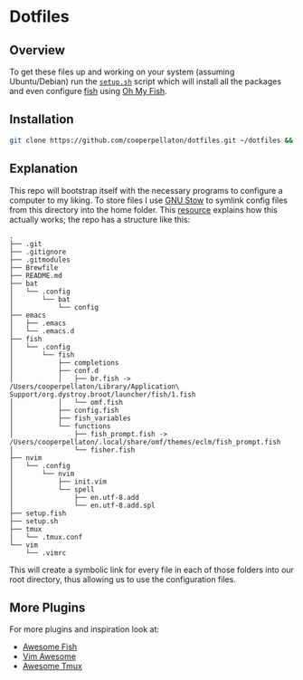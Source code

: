 # Dotfiles

## Overview

To get these files up and working on your system (assuming Ubuntu/Debian) run the [`setup.sh`](setup.sh) script which will install all the packages and even configure [fish](https://fishshell.com/) using [Oh My Fish](https://github.com/oh-my-fish/oh-my-fish).

## Installation

```bash
git clone https://github.com/cooperpellaton/dotfiles.git ~/dotfiles && sudo bash ~/dotfiles/setup.sh
```

## Explanation

This repo will bootstrap itself with the necessary programs to configure a computer to my liking. To store files I use [GNU Stow](https://www.gnu.org/software/stow/) to symlink config files from this directory into the home folder. This [resource](http://brandon.invergo.net/news/2012-05-26-using-gnu-stow-to-manage-your-dotfiles.html) explains how this actually works; the repo has a structure like this:

```text
.
├── .git
├── .gitignore
├── .gitmodules
├── Brewfile
├── README.md
├── bat
│   └── .config
│       └── bat
│           └── config
├── emacs
│   ├── .emacs
│   └── .emacs.d
├── fish
│   └── .config
│       └── fish
│           ├── completions
│           ├── conf.d
│           │   ├── br.fish -> /Users/cooperpellaton/Library/Application\ Support/org.dystroy.broot/launcher/fish/1.fish
│           │   └── omf.fish
│           ├── config.fish
│           ├── fish_variables
│           └── functions
│               ├── fish_prompt.fish -> /Users/cooperpellaton/.local/share/omf/themes/eclm/fish_prompt.fish
│               └── fisher.fish
├── nvim
│   └── .config
│       └── nvim
│           ├── init.vim
│           └── spell
│               ├── en.utf-8.add
│               └── en.utf-8.add.spl
├── setup.fish
├── setup.sh
├── tmux
│   └── .tmux.conf
└── vim
    └── .vimrc
```

This will create a symbolic link for every file in each of those folders into our root directory, thus allowing us to use the configuration files.

## More Plugins

For more plugins and inspiration look at:

* [Awesome Fish](https://github.com/jorgebucaran/awesome-fish)
* [Vim Awesome](https://vimawesome.com/)
* [Awesome Tmux](https://github.com/rothgar/awesome-tmux)
